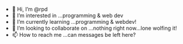 - 👋 Hi, I’m @rpd
- 👀 I’m interested in ...programming & web dev
- 🌱 I’m currently learning ...programming & webdev!
- 💞️ I’m looking to collaborate on ...nothing right now...lone wolfing it!
- 📫 How to reach me ...can messages be left here?

<!---
rpd/rpd is a ✨ special ✨ repository because its `README.md` (this file) appears on your GitHub profile.
You can click the Preview link to take a look at your changes.
--->
